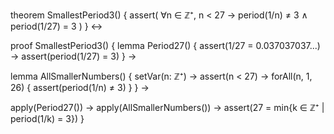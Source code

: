 theorem SmallestPeriod3() {
  assert(
    ∀n ∈ ℤ⁺, n < 27 →
    period(1/n) ≠ 3 ∧
    period(1/27) = 3
  )
} ↔

proof SmallestPeriod3() {
  lemma Period27() {
    assert(1/27 = 0.037037037...) →
    assert(period(1/27) = 3)
  } →
  
  lemma AllSmallerNumbers() {
    setVar(n: ℤ⁺) →
    assert(n < 27) →
    forAll(n, 1, 26) {
      assert(period(1/n) ≠ 3)
    }
  } →
  
  apply(Period27()) →
  apply(AllSmallerNumbers()) →
  assert(27 = min{k ∈ ℤ⁺ | period(1/k) = 3})
}